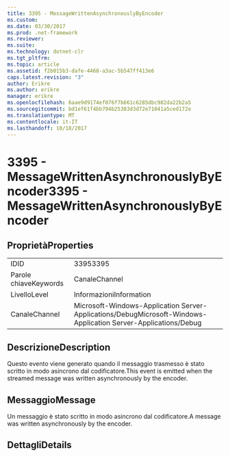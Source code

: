 ```yaml
---
title: 3395 - MessageWrittenAsynchronouslyByEncoder
ms.custom: 
ms.date: 03/30/2017
ms.prod: .net-framework
ms.reviewer: 
ms.suite: 
ms.technology: dotnet-clr
ms.tgt_pltfrm: 
ms.topic: article
ms.assetid: f2b015b3-dafe-4468-a3ac-5b547ff413e6
caps.latest.revision: "3"
author: Erikre
ms.author: erikre
manager: erikre
ms.openlocfilehash: 6aae9d9174ef076f7b661c6285dbc982da22b2a5
ms.sourcegitcommit: bd1ef61f4bb794b25383d3d72e71041a5ced172e
ms.translationtype: MT
ms.contentlocale: it-IT
ms.lasthandoff: 10/18/2017
---
```

# <a name="3395---messagewrittenasynchronouslybyencoder"></a><span data-ttu-id="b6598-102">3395 - MessageWrittenAsynchronouslyByEncoder</span><span class="sxs-lookup"><span data-stu-id="b6598-102">3395 - MessageWrittenAsynchronouslyByEncoder</span></span>
## <a name="properties"></a><span data-ttu-id="b6598-103">Proprietà</span><span class="sxs-lookup"><span data-stu-id="b6598-103">Properties</span></span>  
  
|||  
|-|-|  
|<span data-ttu-id="b6598-104">ID</span><span class="sxs-lookup"><span data-stu-id="b6598-104">ID</span></span>|<span data-ttu-id="b6598-105">3395</span><span class="sxs-lookup"><span data-stu-id="b6598-105">3395</span></span>|  
|<span data-ttu-id="b6598-106">Parole chiave</span><span class="sxs-lookup"><span data-stu-id="b6598-106">Keywords</span></span>|<span data-ttu-id="b6598-107">Canale</span><span class="sxs-lookup"><span data-stu-id="b6598-107">Channel</span></span>|  
|<span data-ttu-id="b6598-108">Livello</span><span class="sxs-lookup"><span data-stu-id="b6598-108">Level</span></span>|<span data-ttu-id="b6598-109">Informazioni</span><span class="sxs-lookup"><span data-stu-id="b6598-109">Information</span></span>|  
|<span data-ttu-id="b6598-110">Canale</span><span class="sxs-lookup"><span data-stu-id="b6598-110">Channel</span></span>|<span data-ttu-id="b6598-111">Microsoft-Windows-Application Server-Applications/Debug</span><span class="sxs-lookup"><span data-stu-id="b6598-111">Microsoft-Windows-Application Server-Applications/Debug</span></span>|  
  
## <a name="description"></a><span data-ttu-id="b6598-112">Descrizione</span><span class="sxs-lookup"><span data-stu-id="b6598-112">Description</span></span>  
 <span data-ttu-id="b6598-113">Questo evento viene generato quando il messaggio trasmesso è stato scritto in modo asincrono dal codificatore.</span><span class="sxs-lookup"><span data-stu-id="b6598-113">This event is emitted when the streamed message was written asynchronously by the encoder.</span></span>  
  
## <a name="message"></a><span data-ttu-id="b6598-114">Messaggio</span><span class="sxs-lookup"><span data-stu-id="b6598-114">Message</span></span>  
 <span data-ttu-id="b6598-115">Un messaggio è stato scritto in modo asincrono dal codificatore.</span><span class="sxs-lookup"><span data-stu-id="b6598-115">A message was written asynchronously by the encoder.</span></span>  
  
## <a name="details"></a><span data-ttu-id="b6598-116">Dettagli</span><span class="sxs-lookup"><span data-stu-id="b6598-116">Details</span></span>
